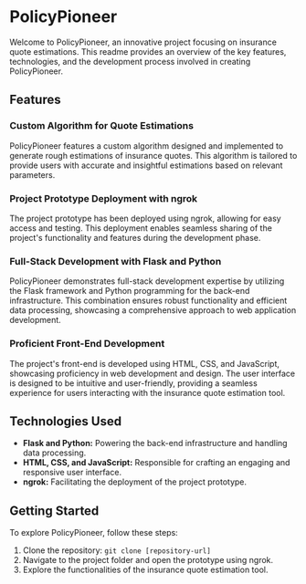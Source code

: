 # PolicyPioneer

<p>Welcome to PolicyPioneer, an innovative project focusing on insurance quote estimations. This readme provides an overview of the key features, technologies, and the development process involved in creating PolicyPioneer.</p>

  <h2>Features</h2>

  <h3>Custom Algorithm for Quote Estimations</h3>

  <p>PolicyPioneer features a custom algorithm designed and implemented to generate rough estimations of insurance quotes. This algorithm is tailored to provide users with accurate and insightful estimations based on relevant parameters.</p>

  <h3>Project Prototype Deployment with ngrok</h3>

  <p>The project prototype has been deployed using ngrok, allowing for easy access and testing. This deployment enables seamless sharing of the project's functionality and features during the development phase.</p>

  <h3>Full-Stack Development with Flask and Python</h3>

  <p>PolicyPioneer demonstrates full-stack development expertise by utilizing the Flask framework and Python programming for the back-end infrastructure. This combination ensures robust functionality and efficient data processing, showcasing a comprehensive approach to web application development.</p>

  <h3>Proficient Front-End Development</h3>

  <p>The project's front-end is developed using HTML, CSS, and JavaScript, showcasing proficiency in web development and design. The user interface is designed to be intuitive and user-friendly, providing a seamless experience for users interacting with the insurance quote estimation tool.</p>

  <h2>Technologies Used</h2>

  <ul>
    <li><strong>Flask and Python:</strong> Powering the back-end infrastructure and handling data processing.</li>
    <li><strong>HTML, CSS, and JavaScript:</strong> Responsible for crafting an engaging and responsive user interface.</li>
    <li><strong>ngrok:</strong> Facilitating the deployment of the project prototype.</li>
  </ul>

  <h2>Getting Started</h2>

  <p>To explore PolicyPioneer, follow these steps:</p>

  <ol>
    <li>Clone the repository: <code>git clone [repository-url]</code></li>
    <li>Navigate to the project folder and open the prototype using ngrok.</li>
    <li>Explore the functionalities of the insurance quote estimation tool.</li>
  </ol>

